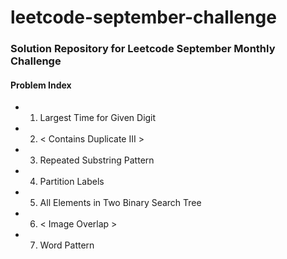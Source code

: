 # leetcode-september-challenge

### Solution Repository for Leetcode September Monthly Challenge

#### Problem Index
  * 1) Largest Time for Given Digit
  * 2) < Contains Duplicate III >
  * 3) Repeated Substring Pattern 
  * 4) Partition Labels
  * 5) All Elements in Two Binary Search Tree
  * 6) < Image Overlap >
  * 7) Word Pattern
